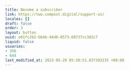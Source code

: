 ```yaml
---
title: Become a subscriber
link: https://two.compost.digital/support-us/
locales: []
draft: false
order: 3
layout: button
uuid: e01fc2b2-b64b-44d6-8573-60737cc3d2c7
liquid: false
usuaries:
- 356
- 644
last_modified_at: 2023-05-29 05:30:51.837393235 +00:00
---
```


